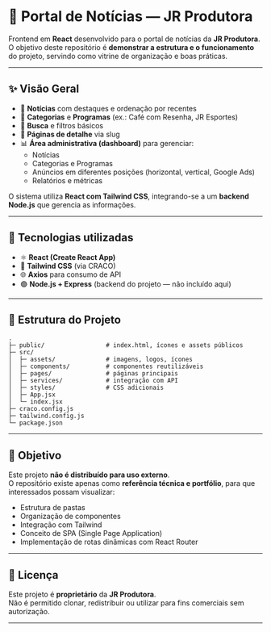 # 📰 Portal de Notícias — JR Produtora

Frontend em **React** desenvolvido para o portal de notícias da **JR Produtora**.  
O objetivo deste repositório é **demonstrar a estrutura e o funcionamento** do projeto, servindo como vitrine de organização e boas práticas.

---

## ✨ Visão Geral

- 📰 **Notícias** com destaques e ordenação por recentes  
- 📂 **Categorias** e **Programas** (ex.: Café com Resenha, JR Esportes)  
- 🔎 **Busca** e filtros básicos  
- 📑 **Páginas de detalhe** via slug  
- 📊 **Área administrativa (dashboard)** para gerenciar:
  - Notícias  
  - Categorias e Programas  
  - Anúncios em diferentes posições (horizontal, vertical, Google Ads)  
  - Relatórios e métricas  

O sistema utiliza **React com Tailwind CSS**, integrando-se a um **backend Node.js** que gerencia as informações.

---

## 🧱 Tecnologias utilizadas

- ⚛️ **React (Create React App)**  
- 🎨 **Tailwind CSS** (via CRACO)  
- 🌐 **Axios** para consumo de API  
- 🟢 **Node.js + Express** (backend do projeto — não incluído aqui)  

---

## 📂 Estrutura do Projeto

```
.
├─ public/                 # index.html, ícones e assets públicos
├─ src/
│  ├─ assets/              # imagens, logos, ícones
│  ├─ components/          # componentes reutilizáveis
│  ├─ pages/               # páginas principais
│  ├─ services/            # integração com API
│  ├─ styles/              # CSS adicionais
│  ├─ App.jsx
│  └─ index.jsx
├─ craco.config.js
├─ tailwind.config.js
└─ package.json
```

---

## 🎯 Objetivo

Este projeto **não é distribuído para uso externo**.  
O repositório existe apenas como **referência técnica e portfólio**, para que interessados possam visualizar:

- Estrutura de pastas  
- Organização de componentes  
- Integração com Tailwind  
- Conceito de SPA (Single Page Application)  
- Implementação de rotas dinâmicas com React Router  

---

## 📄 Licença

Este projeto é **proprietário** da **JR Produtora**.  
Não é permitido clonar, redistribuir ou utilizar para fins comerciais sem autorização.  

---
